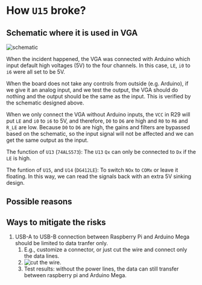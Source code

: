 # How `U15` broke?

## Schematic where it is used in VGA

![schematic](https://cdn-std.droplr.net/files/acc_498334/4hunKn)

When the incident happened, the VGA was connected with Arduino which input default high voltages (5V) to the four channels. In this case, `LE`, `i0` to `i6` were all set to be 5V.

When the board does not take any controls from outside (e.g. Arduino), if we give it an analog input, and we test the output, the VGA should do nothing and the output should be the same as the input. This is verified by the schematic designed above.

When we only connect the VGA without Arduino inputs, the `VCC` in R29 will put `LE` and `i0` to `i6` to 5V, and therefore, `D0` to `D6` are high and `R0` to `R6` and `R_LE` are low. Because `D0` to `D6` are high, the gains and filters are bypassed based on the schematic, so the input signal will not be affected and we can get the same output as the input.

The function of `U13` (`74ALS573`): The `U13` `Qx` can only be connected to `Dx` if the `LE` is high.

The funtion of `U15`, and `U14` (`DG412LE`): To switch `NOx` to `COMx` or leave it floating. In this way, we can read the signals back with an extra 5V sinking design.

## Possible reasons

## Ways to mitigate the risks

1. USB-A to USB-B connection between Raspberry Pi and Arduino Mega should be limited to data tranfer only.
   1. E.g., customize a connector, or just cut the wire and connect only the data lines.
   2. ![cut the wire](https://cdn-std.droplr.net/files/acc_498334/hotPDc).
   3. Test results: without the power lines, the data can still transfer between raspberry pi and Arduino Mega.
